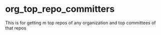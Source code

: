 # org_top_repo_committers
This is for getting m top repos of any organization and top committees of that repos
